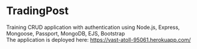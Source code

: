 # TradingPost
Training CRUD application with authentication using Node.js, Express, Mongoose, Passport, MongoDB, EJS, Bootstrap  
The application is deployed here: https://vast-atoll-95061.herokuapp.com/